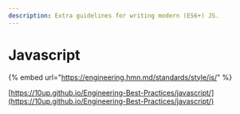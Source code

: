 ```yaml
---
description: Extra guidelines for writing modern (ES6+) JS.
---
```


# Javascript

{% embed url="https://engineering.hmn.md/standards/style/js/" %}

[https://10up.github.io/Engineering-Best-Practices/javascript/](https://10up.github.io/Engineering-Best-Practices/javascript/)


